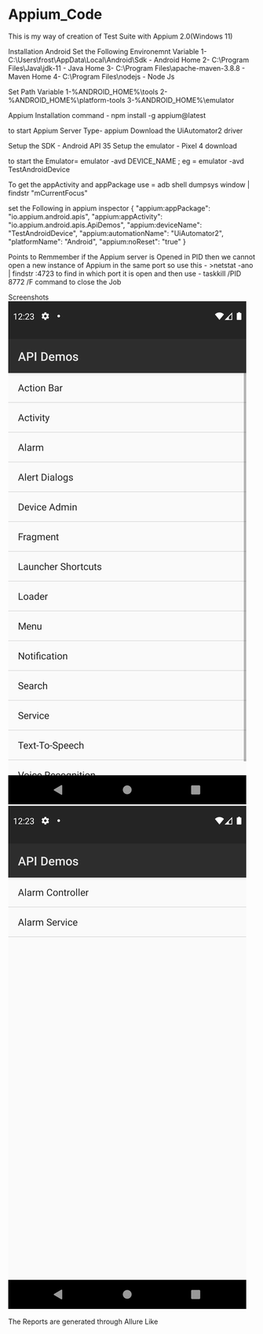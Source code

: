 # Appium_Code
This is my way of creation of Test Suite with Appium 2.0(Windows 11)

Installation 
Android 
Set the Following Environemnt Variable 
1- C:\Users\frost\AppData\Local\Android\Sdk  - Android Home 
2- C:\Program Files\Java\jdk-11 - Java Home 
3- C:\Program Files\apache-maven-3.8.8 - Maven Home 
4- C:\Program Files\nodejs - Node Js

Set Path Variable 
1-%ANDROID_HOME%\tools
2-%ANDROID_HOME%\platform-tools
3-%ANDROID_HOME%\emulator

Appium Installation 
command - npm install -g appium@latest

to start Appium Server Type- appium 
Download the UiAutomator2 driver

Setup the SDK - Android API 35
Setup the emulator - Pixel 4 download 

to start the Emulator=  emulator -avd DEVICE_NAME  ; eg = emulator -avd TestAndroidDevice 

To get the appActivity and appPackage use = adb shell dumpsys window | findstr "mCurrentFocus"

set the Following in appium inspector
{
  "appium:appPackage": "io.appium.android.apis",
  "appium:appActivity": "io.appium.android.apis.ApiDemos",
  "appium:deviceName": "TestAndroidDevice",
  "appium:automationName": "UiAutomator2",
  "platformName": "Android",
  "appium:noReset": "true"
}

Points to Remmember if the Appium server is Opened in PID then we cannot open a new instance of Appium in the same port so use this - >netstat -ano | findstr :4723 to find in which port it is open and then use - taskkill /PID 8772 /F command to close the Job 

Screenshots
![Test Screenshot One](https://github.com/ShubhamSarkarFrost/Appium_Code/blob/master/target/screenshots/Validate_the_Navigation_of_the_Application_is_Correct_or_Not_20240916002339.png)
![Test Screenshots Two](https://github.com/ShubhamSarkarFrost/Appium_Code/blob/master/target/screenshots/Validate_the_Navigation_of_the_Application_is_Correct_or_Not_20240916002341.png)


The Reports are generated through Allure Like

